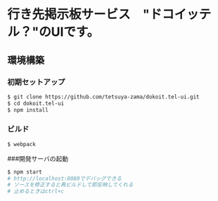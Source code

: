 # 行き先掲示板サービス　"ドコイッテル？"のUIです。
## 環境構築
### 初期セットアップ
```bash
$ git clone https://github.com/tetsuya-zama/dokoit.tel-ui.git
$ cd dokoit.tel-ui
$ npm install
```
### ビルド
```bash
$ webpack
```
###開発サーバの起動
```bash
$ npm start
# http://localhost:8080でデバッグできる
# ソースを修正すると再ビルドして即反映してくれる
# 止めるときはctrl+c 
```


